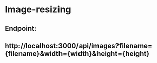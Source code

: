 # Image-resizing


<h2>Endpoint:<h2/>

  http://localhost:3000/api/images?filename={filename}&width={width}&height={height}
